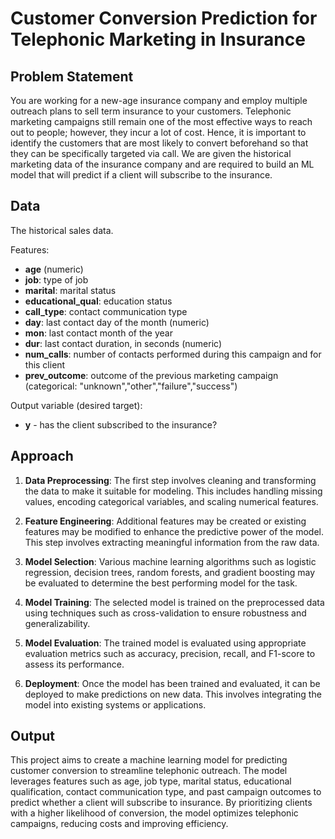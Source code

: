 # Customer Conversion Prediction for Telephonic Marketing in Insurance

## Problem Statement

You are working for a new-age insurance company and employ multiple outreach plans to sell term insurance to your customers. Telephonic marketing campaigns still remain one of the most effective ways to reach out to people; however, they incur a lot of cost. Hence, it is important to identify the customers that are most likely to convert beforehand so that they can be specifically targeted via call. We are given the historical marketing data of the insurance company and are required to build an ML model that will predict if a client will subscribe to the insurance.

## Data

The historical sales data.

Features:
- **age** (numeric)
- **job**: type of job
- **marital**: marital status
- **educational_qual**: education status
- **call_type**: contact communication type
- **day**: last contact day of the month (numeric)
- **mon**: last contact month of the year
- **dur**: last contact duration, in seconds (numeric)
- **num_calls**: number of contacts performed during this campaign and for this client
- **prev_outcome**: outcome of the previous marketing campaign (categorical: "unknown","other","failure","success")

Output variable (desired target):
- **y** - has the client subscribed to the insurance?

## Approach

1. **Data Preprocessing**: The first step involves cleaning and transforming the data to make it suitable for modeling. This includes handling missing values, encoding categorical variables, and scaling numerical features.

2. **Feature Engineering**: Additional features may be created or existing features may be modified to enhance the predictive power of the model. This step involves extracting meaningful information from the raw data.

3. **Model Selection**: Various machine learning algorithms such as logistic regression, decision trees, random forests, and gradient boosting may be evaluated to determine the best performing model for the task.

4. **Model Training**: The selected model is trained on the preprocessed data using techniques such as cross-validation to ensure robustness and generalizability.

5. **Model Evaluation**: The trained model is evaluated using appropriate evaluation metrics such as accuracy, precision, recall, and F1-score to assess its performance.

6. **Deployment**: Once the model has been trained and evaluated, it can be deployed to make predictions on new data. This involves integrating the model into existing systems or applications.

## Output

This project aims to create a machine learning model for predicting customer conversion to streamline telephonic outreach. The model leverages features such as age, job type, marital status, educational qualification, contact communication type, and past campaign outcomes to predict whether a client will subscribe to insurance. By prioritizing clients with a higher likelihood of conversion, the model optimizes telephonic campaigns, reducing costs and improving efficiency.


